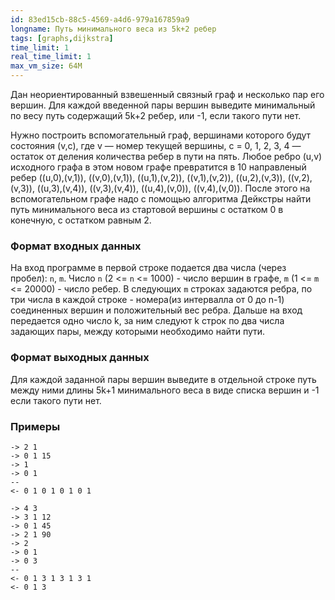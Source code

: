```yaml
---
id: 83ed15cb-88c5-4569-a4d6-979a167859a9
longname: Путь минимального веса из 5k+2 ребер
tags: [graphs,dijkstra]
time_limit: 1
real_time_limit: 1
max_vm_size: 64M
---
```



Дан неориентированный взвешенный связный граф и несколько пар его вершин. Для каждой введенной пары вершин выведите минимальный по весу путь содержащий 5k+2 ребер, или -1, если такого пути нет.

Нужно построить вспомогательный граф, вершинами которого будут
состояния (v,c), где v — номер текущей вершины, c = 0, 1, 2, 3, 4 —
остаток от деления количества ребер в пути на пять. Любое ребро (u,v)
исходного графа в этом новом графе превратится в 10 направленый ребер
((u,0),(v,1)), ((v,0),(v,1)), ((u,1),(v,2)), ((v,1),(v,2)),
((u,2),(v,3)), ((v,2),(v,3)), ((u,3),(v,4)), ((v,3),(v,4)),
((u,4),(v,0)), ((v,4),(v,0)). После этого на вспомогательном графе
надо с помощью алгоритма Дейкстры найти путь минимального веса из
стартовой вершины с остатком 0 в конечную, с остатком равным 2.

### Формат входных данных

На вход программе в первой строке подается два числа (через пробел): `n`, `m`. Число `n` (2 <= `n` <= 1000) - число вершин в графе, `m` (1 <= `m` <= 20000) - число ребер. В следующих `m` строках задаются ребра, по три числа в каждой строке - номера(из интервалла от 0 до n-1) соединенных вершин и положительный вес ребра. Дальше на вход передается одно число k, за ним следуют k строк по два числа задающих пары, между которыми необходимо найти пути.

### Формат выходных данных

Для каждой заданной пары вершин выведите в отдельной строке путь между ними длины 5k+1 минимального веса в виде списка вершин и -1 если такого пути нет.

### Примеры
```
-> 2 1
-> 0 1 15
-> 1
-> 0 1
--
<- 0 1 0 1 0 1 0 1
```

```
-> 4 3
-> 3 1 12
-> 0 1 45
-> 2 1 90
-> 2
-> 0 1
-> 0 3
--
<- 0 1 3 1 3 1 3 1
<- 0 1 3
```
